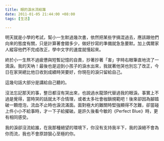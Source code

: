 ```yaml
---
title: 眼的淚水流給誰
date: 2011-01-05 21:44:00 +08:00
tags: [生活]

---
```


 明天就是小學的考試，幫小一生默過幾次書，依然把某些字搞混過去，應該跟他們向來的態度有關，只是計算著會錯多少，做好抄寫的準備就急急要默。加上偶爾家人縱容他們不完成改正，學中文字的速度就慢起來。  
  
 終於小一生熬不過疲憊與短暫記憶的自責，抄著抄著「害」字時右眼筆直地流了一滴淚。我的天吶！最後也是迫到小孩子的淚水出來，我就著他哭也別忘了改正，今日在家哭總比他日收到成績時哭要好，你現在的淚只留給自己。  
  
 這幾句話大部分是講給自己聽的。  
  
 沒法忘記那天的事，整日都沒有哭出來，也說過水龍頭代替過我的眼淚。事實上不過是覺得，當時哭的話就太不合情理，或者太多社會枷鎖規範吧！後來卻因為腳踏破一顆燈泡，流血不止時也淚流滿面。面對極大的難關時堅強顯得不怎難，卻當碰上件小小不給事時，才一下子給擢破。是許久後看今敏的《Perfect Blue》時，更有相同感受。  
  
 我的淚卻沒流給誰，在我那種絕望的環境下，你沒有支持我半下，我的淚絕不會為你而流，我也不會原諒狠心至極的你。
